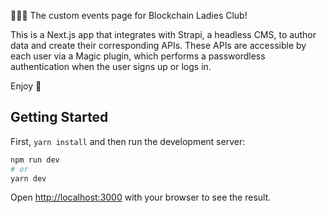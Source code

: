 💁🏻‍♀️ The custom events page for Blockchain Ladies Club!

This is a Next.js app that integrates with Strapi, a headless CMS, to author data and create their corresponding APIs. These APIs are accessible by each user via a Magic plugin, which performs a passwordless authentication when the user signs up or logs in.

Enjoy 🎉

## Getting Started

First, ```yarn install``` and then run the development server:

```bash
npm run dev
# or
yarn dev
```

Open [http://localhost:3000](http://localhost:3000) with your browser to see the result.

